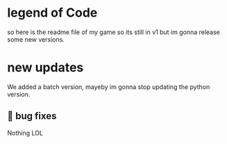 # legend of Code
so here is the readme file of my game so its still in v1 but im gonna release some new versions.
# new updates
We added a batch version, mayeby im gonna stop updating the python version.

## 🐛 bug fixes
Nothing LOL
